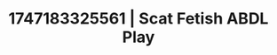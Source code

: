 ---
categories:
- Delicate restraint
- Dirty whispers
- Choking kink
- E-girl erotica
- Ebony
image: /assets/images/1747183325561.webp
layout: post
seo:
  description: Featured content with high-quality Scat Fetish, ABDL Play. HD images
    available.
  keywords: Scat Fetish, ABDL Play
  og_image: /assets/images/1747183325561.webp
  schema_type: VisualArtwork
tags:
- ABDL Play
- '#1747183325561'
- Scat Fetish
title: 1747183325561 | Scat Fetish ABDL Play
---